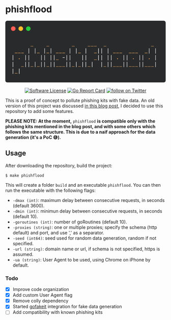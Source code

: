 # phishflood

<p align="center">
  <img alt="phishflood" src="https://github.com/andpalmier/phishflood/blob/main/img/phishflood.png?raw=true" />
  <p align="center">
    <a href="https://github.com/andpalmier/phishflood/blob/main/LICENSE"><img alt="Software License" src="https://img.shields.io/badge/license-GPL3-brightgreen.svg?style=flat-square"></a>
    <a href="https://goreportcard.com/report/github.com/andpalmier/phishflood"><img alt="Go Report Card" src="https://goreportcard.com/badge/github.com/andpalmier/phishflood?style=flat-square"></a>
    <a href="https://twitter.com/intent/follow?screen_name=andpalmier"><img src="https://img.shields.io/twitter/follow/andpalmier?style=social&logo=twitter" alt="follow on Twitter"></a>
  </p>
</p>


This is a proof of concept to pollute phishing kits with fake data. An old version of this project was discussed [in this blog post](https://andpalmier.github.io/posts/flooding-phishing-kits/), I decided to use this repository to add some features.

**PLEASE NOTE: At the moment,** `phishflood` **is compatible only with the phishing kits mentioned in the blog post, and with some others which follows the same structure. This is due to a naif approach for the data generation (it's a PoC 😅).**

## Usage

After downloading the repository, build the project:

```
$ make phishflood
```

This will create a folder `build` and an executable `phishflood`. You can then run the executable with the following flags:

- `-dmax (int)`: maximum delay between consecutive requests, in seconds (default 3600).
- `-dmin (int)`: minimun delay between consecutive requests, in seconds (default 10).
- `-goroutines (int)`: number of goRoutines (default 10).
- `-proxies (string)`: one or multiple proxies; specify the schema (http default) and port, and use ',' as a separator.
- `-seed (int64)`: seed used for random data generation, random if not specified.
- `-url (string)`: domain name or url, if schema is not specified, https is assumed.
- `-ua (string)`: User Agent to be used, using Chrome on iPhone by default.

### Todo

- [x] Improve code organization
- [x] Add custom User Agent flag
- [x] Remove colly dependency
- [x] Started [gofakeit](https://github.com/brianvoe/gofakeit) integration for fake data generation
- [ ] Add compatibility with known phishing kits
